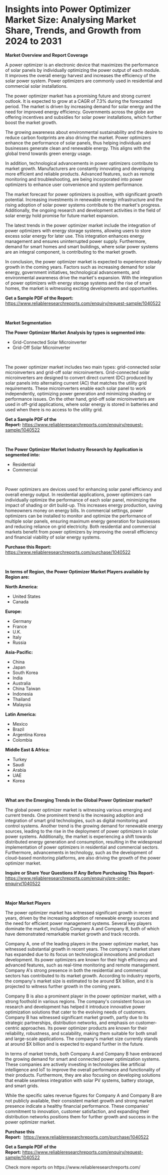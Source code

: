 <p><h1>Insights into Power Optimizer Market Size: Analysing Market Share, Trends, and Growth from 2024 to 2031</h1></p><p><strong>Market Overview and Report Coverage</strong></p>
<p><p>A power optimizer is an electronic device that maximizes the performance of solar panels by individually optimizing the power output of each module. It improves the overall energy harvest and increases the efficiency of the solar power system. Power optimizers are commonly used in residential and commercial solar installations.</p><p>The power optimizer market has a promising future and strong current outlook. It is expected to grow at a CAGR of 7.3% during the forecasted period. The market is driven by increasing demand for solar energy and the need for improved energy efficiency. Governments across the globe are offering incentives and subsidies for solar power installations, which further boost the market growth.</p><p>The growing awareness about environmental sustainability and the desire to reduce carbon footprints are also driving the market. Power optimizers enhance the performance of solar panels, thus helping individuals and businesses generate clean and renewable energy. This aligns with the global trend towards green energy usage.</p><p>In addition, technological advancements in power optimizers contribute to market growth. Manufacturers are constantly innovating and developing more efficient and reliable products. Advanced features, such as remote monitoring and troubleshooting, are being incorporated into power optimizers to enhance user convenience and system performance.</p><p>The market forecast for power optimizers is positive, with significant growth potential. Increasing investments in renewable energy infrastructure and the rising adoption of solar power systems contribute to the market's progress. Additionally, the ongoing research and development activities in the field of solar energy hold promise for future market expansion.</p><p>The latest trends in the power optimizer market include the integration of power optimizers with energy storage systems, allowing users to store excess solar energy for later use. This integration enhances energy management and ensures uninterrupted power supply. Furthermore, demand for smart homes and smart buildings, where solar power systems are an integral component, is contributing to the market growth.</p><p>In conclusion, the power optimizer market is expected to experience steady growth in the coming years. Factors such as increasing demand for solar energy, government initiatives, technological advancements, and environmental awareness drive the market's expansion. With the integration of power optimizers with energy storage systems and the rise of smart homes, the market is witnessing exciting developments and opportunities.</p></p>
<p><strong>Get a Sample PDF of the Report:</strong> <a href="https://www.reliableresearchreports.com/enquiry/request-sample/1040522">https://www.reliableresearchreports.com/enquiry/request-sample/1040522</a></p>
<p>&nbsp;</p>
<p><strong>Market Segmentation</strong></p>
<p><strong>The Power Optimizer Market Analysis by types is segmented into:</strong></p>
<p><ul><li>Grid-Connected Solar Microinverter</li><li>Grid-Off Solar Microinverter</li></ul></p>
<p>&nbsp;</p>
<p><p>The power optimizer market includes two main types: grid-connected solar microinverters and grid-off solar microinverters. Grid-connected solar microinverters are designed to convert direct current (DC) produced by solar panels into alternating current (AC) that matches the utility grid requirements. These microinverters enable each solar panel to work independently, optimizing power generation and minimizing shading or performance issues. On the other hand, grid-off solar microinverters are used in off-grid applications, where solar energy is stored in batteries and used when there is no access to the utility grid.</p></p>
<p><strong>Get a Sample PDF of the Report:</strong>&nbsp;<a href="https://www.reliableresearchreports.com/enquiry/request-sample/1040522">https://www.reliableresearchreports.com/enquiry/request-sample/1040522</a></p>
<p>&nbsp;</p>
<p><strong>The Power Optimizer Market Industry Research by Application is segmented into:</strong></p>
<p><ul><li>Residential</li><li>Commercial</li></ul></p>
<p>&nbsp;</p>
<p><p>Power optimizers are devices used for enhancing solar panel efficiency and overall energy output. In residential applications, power optimizers can individually optimize the performance of each solar panel, minimizing the impact of shading or dirt build-up. This increases energy production, saving homeowners money on energy bills. In commercial settings, power optimizers can be installed to monitor and optimize the performance of multiple solar panels, ensuring maximum energy generation for businesses and reducing reliance on grid electricity. Both residential and commercial markets benefit from power optimizers by improving the overall efficiency and financial viability of solar energy systems.</p></p>
<p><strong>Purchase this Report:</strong>&nbsp; <a href="https://www.reliableresearchreports.com/purchase/1040522">https://www.reliableresearchreports.com/purchase/1040522</a></p>
<p>&nbsp;</p>
<p><strong>In terms of Region, the Power Optimizer Market Players available by Region are:</strong></p>
<p>
    <p> <strong> North America: </strong>
        <ul>
            <li>United States</li>
            <li>Canada</li>
        </ul>
        </p> 
    <p> <strong> Europe: </strong>
        <ul>
            <li>Germany</li>
            <li>France</li>
            <li>U.K.</li>
            <li>Italy</li>
            <li>Russia</li>
        </ul>
        </p> 
    <p> <strong> Asia-Pacific: </strong>
        <ul>
            <li>China</li>
            <li>Japan</li>
            <li>South Korea</li>
            <li>India</li>
            <li>Australia</li>
            <li>China Taiwan</li>
            <li>Indonesia</li>
            <li>Thailand</li>
            <li>Malaysia</li>
        </ul>
        </p> 
    <p> <strong> Latin America: </strong>
        <ul>
            <li>Mexico</li>
            <li>Brazil</li>
            <li>Argentina Korea</li>
            <li>Colombia</li>
        </ul>
        </p> 
    <p> <strong> Middle East & Africa: </strong>
        <ul>
            <li>Turkey</li>
            <li>Saudi</li>
            <li>Arabia</li>
            <li>UAE</li>
            <li>Korea</li>
        </ul>
    </p>
    </p>
<p>&nbsp;</p>
<p><strong>What are the Emerging Trends in the Global Power Optimizer market?</strong></p>
<p><p>The global power optimizer market is witnessing various emerging and current trends. One prominent trend is the increasing adoption and integration of smart grid technologies, such as digital monitoring and control systems. Another trend is the growing demand for renewable energy sources, leading to the rise in the deployment of power optimizers in solar power systems. Additionally, the market is experiencing a shift towards distributed energy generation and consumption, resulting in the widespread implementation of power optimizers in residential and commercial sectors. Furthermore, advancements in technology, such as the development of cloud-based monitoring platforms, are also driving the growth of the power optimizer market.</p></p>
<p><strong>Inquire or Share Your Questions If Any Before Purchasing This Report</strong>- <a href="https://www.reliableresearchreports.com/enquiry/pre-order-enquiry/1040522">https://www.reliableresearchreports.com/enquiry/pre-order-enquiry/1040522</a></p>
<p>&nbsp;</p>
<p><strong>Major Market Players</strong></p>
<p><p>The power optimizer market has witnessed significant growth in recent years, driven by the increasing adoption of renewable energy sources and the need for efficient power management systems. Several key players dominate the market, including Company A and Company B, both of which have demonstrated remarkable market growth and track records.</p><p>Company A, one of the leading players in the power optimizer market, has witnessed substantial growth in recent years. The company's market share has expanded due to its focus on technological innovations and product development. Its power optimizers are known for their high efficiency and advanced features, such as real-time monitoring and remote management. Company A's strong presence in both the residential and commercial sectors has contributed to its market growth. According to industry reports, the company's market size is estimated to be around $X billion, and it is projected to witness further growth in the coming years.</p><p>Company B is also a prominent player in the power optimizer market, with a strong foothold in various regions. The company's consistent focus on research and development has helped it introduce innovative power optimization solutions that cater to the evolving needs of customers. Company B has witnessed significant market growth, partly due to its strategic partnerships, distribution networks, and emphasis on customer-centric approaches. Its power optimizer products are known for their reliability, robustness, and scalability, making them suitable for both small and large-scale applications. The company's market size currently stands at around $X billion and is expected to expand further in the future.</p><p>In terms of market trends, both Company A and Company B have embraced the growing demand for smart and connected power optimization systems. These companies are actively investing in technologies like artificial intelligence and IoT to improve the overall performance and functionality of their products. Furthermore, they are also focusing on developing solutions that enable seamless integration with solar PV systems, battery storage, and smart grids.</p><p>While the specific sales revenue figures for Company A and Company B are not publicly available, their consistent market growth and strong market presence indicate a healthy financial performance. These companies' commitment to innovation, customer satisfaction, and expanding their distribution networks positions them for further growth and success in the power optimizer market.</p></p>
<p><strong>Purchase this Report:</strong>&nbsp;&nbsp;<a href="https://www.reliableresearchreports.com/purchase/1040522">https://www.reliableresearchreports.com/purchase/1040522</a></p>
<p></p>
<p><strong>Get a Sample PDF of the Report:</strong>&nbsp;<a href="https://www.reliableresearchreports.com/enquiry/request-sample/1040522">https://www.reliableresearchreports.com/enquiry/request-sample/1040522</a></p>
<p>Check more reports on https://www.reliableresearchreports.com/</p>